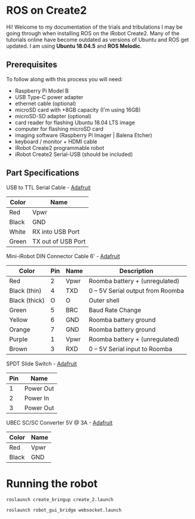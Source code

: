 # ROS on Create2

Hi! Welcome to my documentation of the trials and tribulations I may be going through when installing ROS on the iRobot Create2.  Many of the tutorials online have become outdated as versions of Ubuntu and ROS get updated.  I am using **Ubuntu 18.04.5** and **ROS Melodic**. 


## Prerequisites

To follow along with this process you will need:

 - Raspberry Pi Model B
 - USB Type-C power adapter
 - ethernet cable (optional)
 - microSD card with +8GB capacity (I'm using 16GB)
 - microSD-SD adapter (optional)
 - card reader for flashing Ubuntu 18.04 LTS image
 - computer for flashing microSD card
 - imaging software (Raspberry Pi Imager | Balena Etcher)
 - keyboard / monitor + HDMI cable
 - iRobot Create2 programmable robot
 - iRobot Create2 Serial-USB (should be included)

## Part Specifications

USB to TTL Serial Cable - [Adafruit](https://www.adafruit.com/product/954)

| Color | Name |
|--|--|
| Red | Vpwr |
| Black | GND |
| White | RX into USB Port |
| Green | TX out of USB Port |

Mini-iRobot DIN Connector Cable 6' - [Adafruit](https://www.adafruit.com/product/2438)

| Color | Pin | Name | Description |
|--|--|--|--|
| Red | 2 | Vpwr | Roomba battery + (unregulated)  |
| Black (thin) | 4 | TXD | 0 – 5V Serial output from Roomba |
| Black (thick)| O | O | Outer shell |
| Green | 5 | BRC | Baud Rate Change |
| Yellow | 6 | GND | Roomba battery ground |
| Orange | 7 | GND | Roomba battery ground |
| Purple | 1   | Vpwr | Roomba battery + (unregulated) |
| Brown | 3 | RXD | 0 – 5V Serial input to Roomba |


SPDT Slide Switch - [Adafruit](https://www.adafruit.com/product/805)

| Pin | Name |
|--|--|
| 1 | Power Out |
| 2 | Power In |
| 3 | Power Out |


UBEC SC/SC Converter 5V @ 3A - [Adafruit](https://www.adafruit.com/product/1385)

| Color | Name |
|--|--|
| Red | Vpwr |
| Black | GND|

# Running the robot

`roslaunch create_bringup create_2.launch`

`roslaunch robot_gui_bridge websocket.launch`

